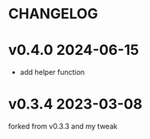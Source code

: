 # CHANGELOG

# v0.4.0 2024-06-15

- add helper function

# v0.3.4 2023-03-08

forked from v0.3.3 and my tweak
